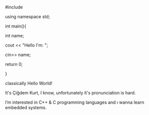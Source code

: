 #include <iostream>
  
using namespace std;
  
int main(){
  
int name;
  
cout << "Hello I'm: ";
  
cin>> name;
  
return 0;
  
}
  

classically Hello World!
  
It's Çiğdem Kurt, I know, unfortunately it's pronunciation is hard.
  
I’m interested in C++ & C programming languages and ı wanna learn embedded systems. 
  


<!---
cigdemkurt/cigdemkurt is a ✨ special ✨ repository because its `README.md` (this file) appears on your GitHub profile.
You can click the Preview link to take a look at your changes.
--->
